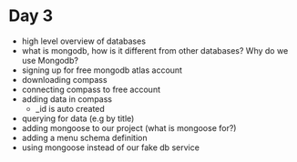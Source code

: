 # Day 3

- high level overview of databases
- what is mongodb, how is it different from other databases? Why do we use Mongodb?
- signing up for free mongodb atlas account
- downloading compass
- connecting compass to free account
- adding data in compass
  - \_id is auto created
- querying for data (e.g by title)
- adding mongoose to our project (what is mongoose for?)
- adding a menu schema definition
- using mongoose instead of our fake db service

